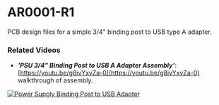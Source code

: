 # AR0001-R1
PCB design files for a simple 3/4" binding post to USB type A adapter.



### Related Videos
* _**'PSU 3/4" Binding Post to USB A Adapter Assembly'**_: [https://youtu.be/g8ivYxvZa-0](https://youtu.be/g8ivYxvZa-0) walkthrough of assembly.

[![Power Supply Binding Post to USB Adapter](https://img.youtube.com/vi/g8ivYxvZa-0/0.jpg)](https://youtu.be/g8ivYxvZa-0 "Power Supply Binding Post to USB Adapter")
